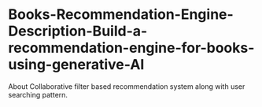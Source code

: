 # Books-Recommendation-Engine-Description-Build-a-recommendation-engine-for-books-using-generative-AI
About Collaborative filter based recommendation system along with user searching pattern.

